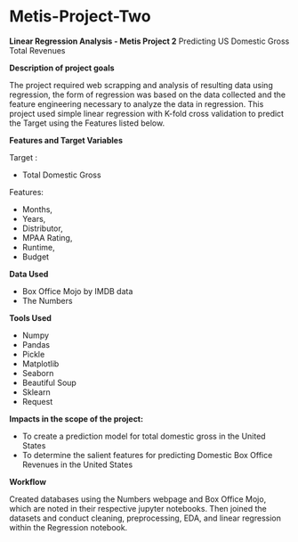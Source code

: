 # Metis-Project-Two
**Linear Regression Analysis - Metis Project 2**
Predicting US Domestic Gross Total Revenues

**Description of project goals**

The project required web scrapping and analysis of resulting data using regression, the form of regression was based on the data collected and the feature engineering necessary to analyze the data in regression. This project used simple linear regression with K-fold cross validation to predict the Target using the Features listed below.

**Features and Target Variables**

Target :
 - Total Domestic Gross

Features:
 - Months,
 - Years,
 - Distributor,
 - MPAA Rating,
 - Runtime,
 - Budget

**Data Used**

 - Box Office Mojo by IMDB data
 - The Numbers

**Tools Used**

 - Numpy
 - Pandas
 - Pickle
 - Matplotlib
 - Seaborn
 - Beautiful Soup
 - Sklearn
 - Request


**Impacts in the scope of the project:**
 - To create a prediction model for total domestic gross in the United States
 - To determine the salient features for predicting Domestic Box Office Revenues in the United States
 
 **Workflow**
 
 Created databases using the Numbers webpage and Box Office Mojo, which are noted in their respective jupyter notebooks. Then joined the datasets and conduct cleaning, preprocessing, EDA, and linear regression within the Regression notebook. 